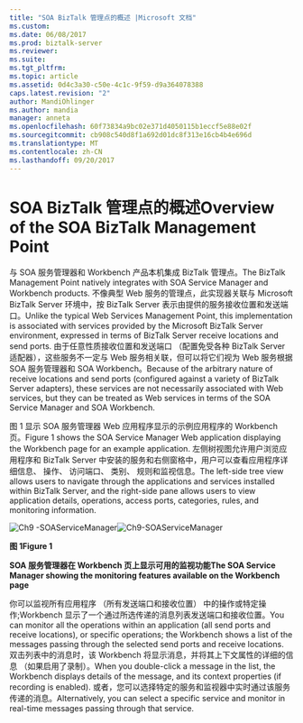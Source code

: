 ```yaml
---
title: "SOA BizTalk 管理点的概述 |Microsoft 文档"
ms.custom: 
ms.date: 06/08/2017
ms.prod: biztalk-server
ms.reviewer: 
ms.suite: 
ms.tgt_pltfrm: 
ms.topic: article
ms.assetid: 0d4c3a30-c50e-4c1c-9f59-d9a364078388
caps.latest.revision: "2"
author: MandiOhlinger
ms.author: mandia
manager: anneta
ms.openlocfilehash: 60f73834a9bc02e371d4050115b1eccf5e88e02f
ms.sourcegitcommit: cb908c540d8f1a692d01dc8f313e16cb4b4e696d
ms.translationtype: MT
ms.contentlocale: zh-CN
ms.lasthandoff: 09/20/2017
---
```

# <a name="overview-of-the-soa-biztalk-management-point"></a><span data-ttu-id="37f9c-102">SOA BizTalk 管理点的概述</span><span class="sxs-lookup"><span data-stu-id="37f9c-102">Overview of the SOA BizTalk Management Point</span></span>
<span data-ttu-id="37f9c-103">与 SOA 服务管理器和 Workbench 产品本机集成 BizTalk 管理点。</span><span class="sxs-lookup"><span data-stu-id="37f9c-103">The BizTalk Management Point natively integrates with SOA Service Manager and Workbench products.</span></span> <span data-ttu-id="37f9c-104">不像典型 Web 服务的管理点，此实现器关联与 Microsoft BizTalk Server 环境中，按 BizTalk Server 表示由提供的服务接收位置和发送端口。</span><span class="sxs-lookup"><span data-stu-id="37f9c-104">Unlike the typical Web Services Management Point, this implementation is associated with services provided by the Microsoft BizTalk Server environment, expressed in terms of BizTalk Server receive locations and send ports.</span></span> <span data-ttu-id="37f9c-105">由于任意性质接收位置和发送端口 （配置免受各种 BizTalk Server 适配器），这些服务不一定与 Web 服务相关联，但可以将它们视为 Web 服务根据 SOA 服务管理器和 SOA Workbench。</span><span class="sxs-lookup"><span data-stu-id="37f9c-105">Because of the arbitrary nature of receive locations and send ports (configured against a variety of BizTalk Server adapters), these services are not necessarily associated with Web services, but they can be treated as Web services in terms of the SOA Service Manager and SOA Workbench.</span></span>  
  
 <span data-ttu-id="37f9c-106">图 1 显示 SOA 服务管理器 Web 应用程序显示的示例应用程序的 Workbench 页。</span><span class="sxs-lookup"><span data-stu-id="37f9c-106">Figure 1 shows the SOA Service Manager Web application displaying the Workbench page for an example application.</span></span> <span data-ttu-id="37f9c-107">左侧树视图允许用户浏览应用程序和 BizTalk Server 中安装的服务和右侧窗格中，用户可以查看应用程序详细信息、 操作、 访问端口、 类别、 规则和监视信息。</span><span class="sxs-lookup"><span data-stu-id="37f9c-107">The left-side tree view allows users to navigate through the applications and services installed within BizTalk Server, and the right-side pane allows users to view application details, operations, access ports, categories, rules, and monitoring information.</span></span>  
  
 <span data-ttu-id="37f9c-108">![Ch9 &#45;SOAServiceManager](../esb-toolkit/media/ch9-soaservicemanager.jpg "Ch9 SOAServiceManager")</span><span class="sxs-lookup"><span data-stu-id="37f9c-108">![Ch9&#45;SOAServiceManager](../esb-toolkit/media/ch9-soaservicemanager.jpg "Ch9-SOAServiceManager")</span></span>  
  
 <span data-ttu-id="37f9c-109">**图 1**</span><span class="sxs-lookup"><span data-stu-id="37f9c-109">**Figure 1**</span></span>  
  
 <span data-ttu-id="37f9c-110">**SOA 服务管理器在 Workbench 页上显示可用的监视功能**</span><span class="sxs-lookup"><span data-stu-id="37f9c-110">**The SOA Service Manager showing the monitoring features available on the Workbench page**</span></span>  
  
 <span data-ttu-id="37f9c-111">你可以监视所有应用程序 （所有发送端口和接收位置） 中的操作或特定操作;Workbench 显示了一个通过所选传递的消息列表发送端口和接收位置。</span><span class="sxs-lookup"><span data-stu-id="37f9c-111">You can monitor all the operations within an application (all send ports and receive locations), or specific operations; the Workbench shows a list of the messages passing through the selected send ports and receive locations.</span></span> <span data-ttu-id="37f9c-112">双击列表中的消息时，该 Workbench 将显示消息，并将其上下文属性的详细的信息 （如果启用了录制）。</span><span class="sxs-lookup"><span data-stu-id="37f9c-112">When you double-click a message in the list, the Workbench displays details of the message, and its context properties (if recording is enabled).</span></span> <span data-ttu-id="37f9c-113">或者，您可以选择特定的服务和监视器中实时通过该服务传递的消息。</span><span class="sxs-lookup"><span data-stu-id="37f9c-113">Alternatively, you can select a specific service and monitor in real-time messages passing through that service.</span></span>